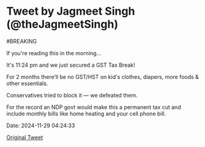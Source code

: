 # Tweet by Jagmeet Singh (@theJagmeetSingh)

#BREAKING 

If you're reading this in the morning…

It's 11:24 pm and we just secured a GST Tax Break!

For 2 months there’ll be no GST/HST on kid's clothes, diapers, more foods & other essentials.

Conservatives tried to block it — we defeated them.

For the record an NDP govt would make this a permanent tax cut and include monthly bills like home heating and your cell phone bill.

Date: 2024-11-29 04:24:33

[Original Tweet](https://x.com/theJagmeetSingh/status/1862351920477655137)
